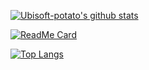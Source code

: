 [![Ubisoft-potato's github stats](https://github-readme-stats.vercel.app/api?username=Ubisoft-potato&count_private=true&show_icons=true&theme=onedark)](https://github.com/anuraghazra/github-readme-stats)

[![ReadMe Card](https://github-readme-stats.vercel.app/api/pin/?username=Ubisoft-potato&repo=nettyAll)](https://github.com/anuraghazra/github-readme-stats)

[![Top Langs](https://github-readme-stats.vercel.app/api/top-langs/?username=Ubisoft-potato&hide=html&layout=compact)](https://github.com/anuraghazra/github-readme-stats)
